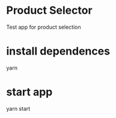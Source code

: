 # Product Selector
Test app for product selection

# install dependences
yarn

# start app
yarn start
